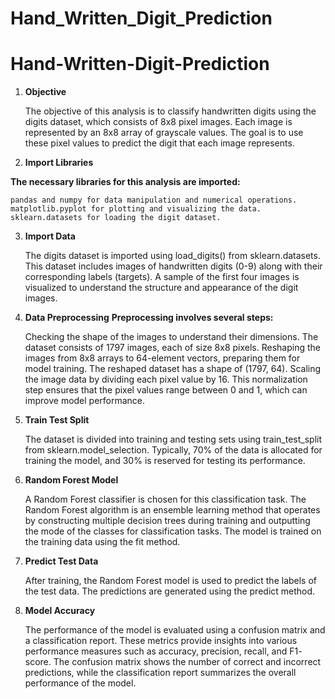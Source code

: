 # Hand_Written_Digit_Prediction
# Hand-Written-Digit-Prediction
1. **Objective**

    The objective of this analysis is to classify handwritten digits using the digits dataset, which consists of 8x8 pixel images. Each image is represented by an 8x8 array of grayscale values. The goal is to use     these pixel values to predict the digit that each image represents.

2. **Import Libraries**

  **The necessary libraries for this analysis are imported:**

    pandas and numpy for data manipulation and numerical operations.
    matplotlib.pyplot for plotting and visualizing the data.
    sklearn.datasets for loading the digit dataset.

3. **Import Data**

    The digits dataset is imported using load_digits() from sklearn.datasets. This dataset includes images of handwritten digits (0-9) along with their corresponding labels (targets). A sample of the first four       images is visualized to understand the structure and appearance of the digit images.

4. **Data Preprocessing**
  **Preprocessing involves several steps:**

    Checking the shape of the images to understand their dimensions. The dataset consists of 1797 images, each of size 8x8 pixels.
    Reshaping the images from 8x8 arrays to 64-element vectors, preparing them for model training. The reshaped dataset has a shape of (1797, 64).
    Scaling the image data by dividing each pixel value by 16. This normalization step ensures that the pixel values range between 0 and 1, which can improve model performance.

5. **Train Test Split**

    The dataset is divided into training and testing sets using train_test_split from sklearn.model_selection. Typically, 70% of the data is allocated for training the model, and 30% is reserved for testing its       performance.

6. **Random Forest Model**

    A Random Forest classifier is chosen for this classification task. The Random Forest algorithm is an ensemble learning method that operates by constructing multiple decision trees during training and              outputting the mode of the classes for classification tasks. The model is trained on the training data using the fit method.

7. **Predict Test Data**

    After training, the Random Forest model is used to predict the labels of the test data. The predictions are generated using the predict method.

8. **Model Accuracy**

    The performance of the model is evaluated using a confusion matrix and a classification report. These metrics provide insights into various performance measures such as accuracy, precision, recall, and F1-        score. The confusion matrix shows the number of correct and incorrect predictions, while the classification report summarizes the overall performance of the model.
